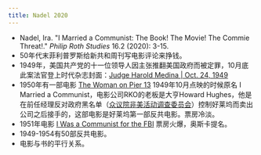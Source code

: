 ```yaml
---
title: Nadel 2020
---
```


- Nadel, Ira. "I Married a Communist: The Book! The Movie! The Commie Threat!." _Philip Roth Studies_ 16.2 (2020): 3-15.
- 50年代末菲利普罗斯给新共和周刊写电影评论来挣钱。
- 1949年，美国共产党的十一位领导人因主张推翻美国政府而被定罪，10月底此案法官登上时代杂志封面：[Judge Harold Medina | Oct. 24, 1949](http://content.time.com/time/covers/0,16641,19491024,00.html)
- 1950年有一部电影 [The Woman on Pier 13](https://en.wikipedia.org/wiki/The_Woman_on_Pier_13) 1949年10月点映的时候原名 I Married a Communist，电影公司RKO的老板是大亨Howard Hughes，他是在前任经理反对政府黑名单（[众议院非美活动调查委员会](https://en.wikipedia.org/wiki/House_Un-American_Activities_Committee)）控制好莱坞而卖出公司之后接手的，这部电影是好莱坞第一部反共电影。票房冷淡。
- 1951年电影 [I Was a Communist for the FBI](https://en.wikipedia.org/wiki/I_Was_a_Communist_for_the_FBI) 票房火爆，奥斯卡提名。
- 1949-1954有50部反共电影。
- 电影与书的平行关系。